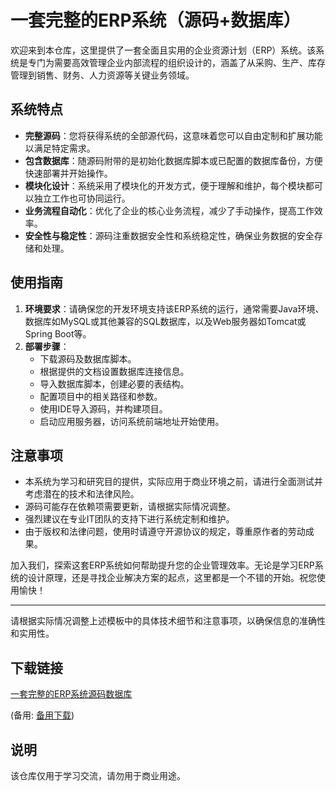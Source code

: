 # 一套完整的ERP系统（源码+数据库）

欢迎来到本仓库，这里提供了一套全面且实用的企业资源计划（ERP）系统。该系统是专门为需要高效管理企业内部流程的组织设计的，涵盖了从采购、生产、库存管理到销售、财务、人力资源等关键业务领域。

## 系统特点

- **完整源码**：您将获得系统的全部源代码，这意味着您可以自由定制和扩展功能以满足特定需求。
- **包含数据库**：随源码附带的是初始化数据库脚本或已配置的数据库备份，方便快速部署并开始操作。
- **模块化设计**：系统采用了模块化的开发方式，便于理解和维护，每个模块都可以独立工作也可协同运行。
- **业务流程自动化**：优化了企业的核心业务流程，减少了手动操作，提高工作效率。
- **安全性与稳定性**：源码注重数据安全性和系统稳定性，确保业务数据的安全存储和处理。

## 使用指南

1. **环境要求**：请确保您的开发环境支持该ERP系统的运行，通常需要Java环境、数据库如MySQL或其他兼容的SQL数据库，以及Web服务器如Tomcat或Spring Boot等。
2. **部署步骤**：
   - 下载源码及数据库脚本。
   - 根据提供的文档设置数据库连接信息。
   - 导入数据库脚本，创建必要的表结构。
   - 配置项目中的相关路径和参数。
   - 使用IDE导入源码，并构建项目。
   - 启动应用服务器，访问系统前端地址开始使用。

## 注意事项

- 本系统为学习和研究目的提供，实际应用于商业环境之前，请进行全面测试并考虑潜在的技术和法律风险。
- 源码可能存在依赖项需要更新，请根据实际情况调整。
- 强烈建议在专业IT团队的支持下进行系统定制和维护。
- 由于版权和法律问题，使用时请遵守开源协议的规定，尊重原作者的劳动成果。

加入我们，探索这套ERP系统如何帮助提升您的企业管理效率。无论是学习ERP系统的设计原理，还是寻找企业解决方案的起点，这里都是一个不错的开始。祝您使用愉快！

---

请根据实际情况调整上述模板中的具体技术细节和注意事项，以确保信息的准确性和实用性。

## 下载链接
[一套完整的ERP系统源码数据库](https://pan.quark.cn/s/cdcbd100c837) 

(备用: [备用下载](https://pan.baidu.com/s/1vW_m9LGITzFrOxDJ_f2kRQ?pwd=1234))

## 说明

该仓库仅用于学习交流，请勿用于商业用途。
